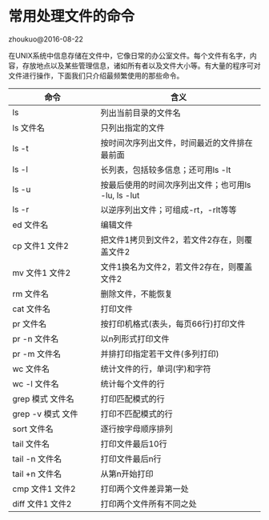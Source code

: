 # 常用处理文件的命令

zhoukuo@2016-08-22

在UNIX系统中信息存储在文件中，它像日常的办公室文件。每个文件有名字，内容，存放地点以及某些管理信息，诸如所有者以及文件大小等。有大量的程序可对文件进行操作，下面我们只介绍最频繁使用的那些命令。

| 命令                     |     含义                 |
| ------------------------ | -------------------- |
| ls                       | 列出当前目录的文件名 |
| ls 文件名                | 只列出指定的文件 |
| ls -t                    | 按时间次序列出文件，时间最近的文件排在最前面 |
| ls -l                    | 长列表，包括较多信息；还可用ls -lt |
| ls -u                    | 按最后使用的时间次序列出文件；也可用ls -lu, ls -lut |
| ls -r                    | 以逆序列出文件；可组成-rt，-rlt等等 |
| ed 文件名                | 编辑文件 |
| cp 文件1 文件2           | 把文件1拷贝到文件2，若文件2存在，则覆盖文件2 |
| mv 文件1 文件2           | 文件1换名为文件2，若文件2存在，则覆盖文件2 |
| rm 文件名                | 删除文件，不能恢复 |
| cat 文件名               | 打印文件 |
| pr 文件名                | 按打印机格式(表头，每页66行)打印文件 |
| pr -n 文件名             | 以n列形式打印文件 |
| pr -m 文件名             | 并排打印指定若干文件(多列打印) |
| wc 文件名                | 统计文件的行，单词(字)和字符 |
| wc -l 文件名             | 统计每个文件的行 |
| grep 模式 文件名         | 打印匹配模式的行 |
| grep -v 模式 文件        | 打印不匹配模式的行 |
| sort 文件名              | 逐行按字母顺序排列 |
| tail 文件名              | 打印文件最后10行 |
| tail -n 文件名           | 打印文件最后n行 |
| tail +n 文件名           | 从第n开始打印 |
| cmp 文件1 文件2          | 打印两个文件差异第一处 |
| diff 文件1 文件2　　　　         | 打印两个文件所有不同之处 |

